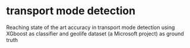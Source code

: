 # transport mode detection
Reaching state of the art accuracy in transport mode detection using XGboost as classifier and geolife dataset (a Microsoft project) as ground truth
